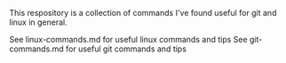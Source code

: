 This respository is a collection of commands I've found useful for git and linux in general.

See linux-commands.md for useful linux commands and tips
See git-commands.md for useful git commands and tips
